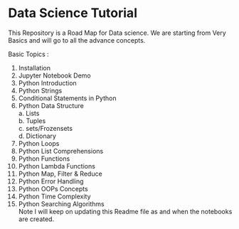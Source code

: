 # Data Science Tutorial<br>
This Repository is a Road Map for Data science. We are starting from Very Basics and will go to all the advance concepts.

Basic Topics :
1. Installation
2. Jupyter Notebook Demo
3. Python Introduction
4. Python Strings
5. Conditional Statements in Python
6. Python Data Structure<br>
</t>a. Lists<br>
</t>b. Tuples<br>
</t>c. sets/Frozensets<br>
</t>d. Dictionary
7. Python Loops<br>
8. Python List Comprehensions<br>
9. Python Functions<br>
10. Python Lambda Functions<br>
11. Python Map, Filter & Reduce<br>
12. Python Error Handling<br>
13. Python OOPs Concepts<br>
14. Python Time Complexity<br>
15. Python Searching Algorithms<br>
Note I will keep on updating this Readme file as and when the notebooks are created.

